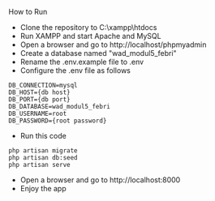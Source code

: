 How to Run
- Clone the repository to C:\xampp\htdocs
- Run XAMPP and start Apache and MySQL
- Open a browser and go to http://localhost/phpmyadmin
- Create a database named "wad_modul5_febri"
- Rename the .env.example file to .env
- Configure the .env file as follows
```
DB_CONNECTION=mysql
DB_HOST={db host}
DB_PORT={db port}
DB_DATABASE=wad_modul5_febri
DB_USERNAME=root
DB_PASSWORD={root password}
```
- Run this code
```
php artisan migrate
php artisan db:seed
php artisan serve
```
- Open a browser and go to http://localhost:8000
- Enjoy the app
